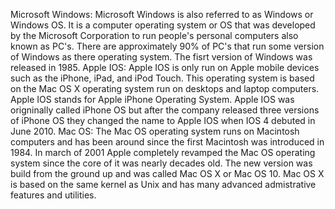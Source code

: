 Microsoft Windows:
Microsoft Windows is also referred to as Windows or Windows OS. It is a computer operating system or OS that was developed by the Microsoft Corporation to run people's personal computers also known as PC's. There are approximately 90% of PC's that run some version of Windows as there operating system. The fisrt version of Windows was released in 1985.
Apple IOS:
Apple IOS is only run on Apple mobile devices such as the iPhone, iPad, and iPod Touch. This operating system is based on the Mac OS X operating system run on desktops and laptop computers. Apple IOS stands for Apple iPhone Operating System. Apple IOS was origninally called iPhone OS but after the company released three versions of iPhone OS they changed the name to Apple IOS when IOS 4 debuted in June 2010.
Mac OS:
The Mac OS operating system runs on Macintosh computers and has been around since the first Macintosh was introduced in 1984. In march of 2001 Apple completely revamped the Mac OS operating system since the core of it was nearly decades old. The new version was build from the ground up and was called Mac OS X or Mac OS 10. Mac OS X is based on the same kernel as Unix and has many advanced admistrative features and utilities. 
